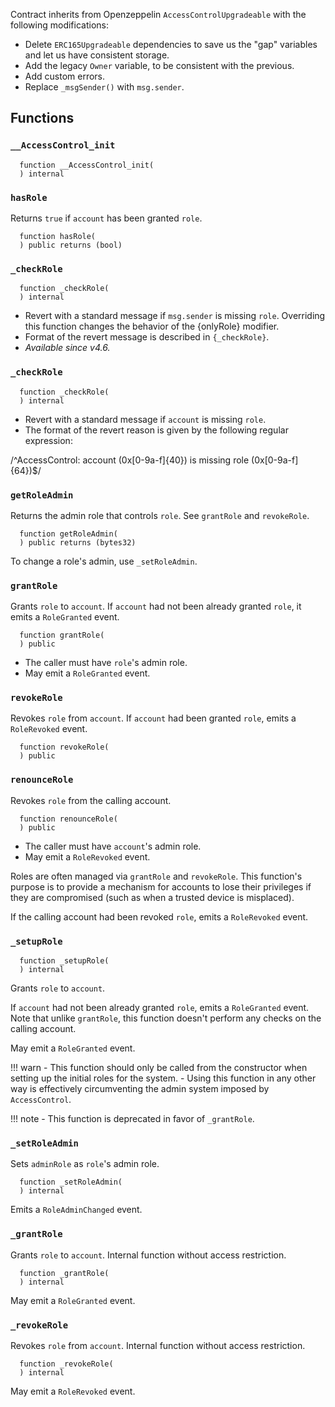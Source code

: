 Contract inherits from Openzeppelin `AccessControlUpgradeable` with the following modifications:

- Delete `ERC165Upgradeable` dependencies to save us the "gap" variables and let us have consistent storage.
- Add the legacy `Owner` variable, to be consistent with the previous.
- Add custom errors.
- Replace `_msgSender()` with `msg.sender`.

## Functions

### `__AccessControl_init`

```solidity
  function __AccessControl_init(
  ) internal
```

### `hasRole`

Returns `true` if `account` has been granted `role`.

```solidity
  function hasRole(
  ) public returns (bool)
```

### `_checkRole`

```solidity
  function _checkRole(
  ) internal
```

- Revert with a standard message if `msg.sender` is missing `role`. Overriding this function changes the behavior of the {onlyRole} modifier.
- Format of the revert message is described in `{_checkRole}`.
- _Available since v4.6._

### `_checkRole`

```solidity
  function _checkRole(
  ) internal
```

- Revert with a standard message if `account` is missing `role`.
- The format of the revert reason is given by the following regular expression:

 /^AccessControl: account (0x[0-9a-f]{40}) is missing role (0x[0-9a-f]{64})$/

### `getRoleAdmin`

Returns the admin role that controls `role`. See `grantRole` and `revokeRole`.

```solidity
  function getRoleAdmin(
  ) public returns (bytes32)
```

To change a role's admin, use `_setRoleAdmin`.

### `grantRole`

Grants `role` to `account`. If `account` had not been already granted `role`, it emits a `RoleGranted` event.

```solidity
  function grantRole(
  ) public
```

- The caller must have `role`'s admin role.
- May emit a `RoleGranted` event.

### `revokeRole`

Revokes `role` from `account`. If `account` had been granted `role`, emits a `RoleRevoked` event.

```solidity
  function revokeRole(
  ) public
```



### `renounceRole`

Revokes `role` from the calling account.

```solidity
  function renounceRole(
  ) public
```

- The caller must have `account`'s admin role.
- May emit a `RoleRevoked` event.

Roles are often managed via `grantRole` and `revokeRole`. This function's
purpose is to provide a mechanism for accounts to lose their privileges
if they are compromised (such as when a trusted device is misplaced).

If the calling account had been revoked `role`, emits a `RoleRevoked`
event.

### `_setupRole`

```solidity
  function _setupRole(
  ) internal
```

Grants `role` to `account`.

If `account` had not been already granted `role`, emits a `RoleGranted`
event. Note that unlike `grantRole`, this function doesn't perform any
checks on the calling account.

May emit a `RoleGranted` event.

!!! warn
    - This function should only be called from the constructor when setting up the initial roles for the system.
    - Using this function in any other way is effectively circumventing the admin system imposed by `AccessControl`.

!!! note
    - This function is deprecated in favor of `_grantRole`.

### `_setRoleAdmin`

Sets `adminRole` as `role`'s admin role.

```solidity
  function _setRoleAdmin(
  ) internal
```

Emits a `RoleAdminChanged` event.

### `_grantRole`

Grants `role` to `account`. Internal function without access restriction.

```solidity
  function _grantRole(
  ) internal
```

May emit a `RoleGranted` event.

### `_revokeRole`

Revokes `role` from `account`. Internal function without access restriction.

```solidity
  function _revokeRole(
  ) internal
```

May emit a `RoleRevoked` event.
